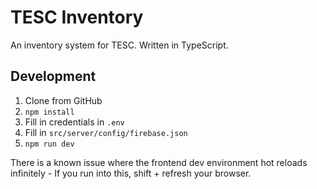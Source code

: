 # TESC Inventory

An inventory system for TESC. Written in TypeScript. 

## Development
1) Clone from GitHub
2) `npm install`
4) Fill in credentials in `.env`
5) Fill in `src/server/config/firebase.json`
3) `npm run dev`

There is a known issue where the frontend dev environment hot reloads infinitely -
If you run into this, shift + refresh your browser.